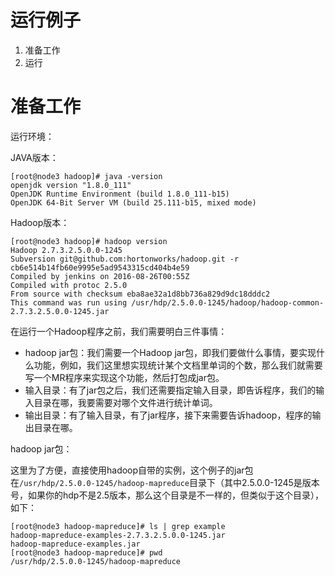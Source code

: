 # 运行例子

1. 准备工作
2. 运行

# 准备工作
运行环境：

JAVA版本：
```
[root@node3 hadoop]# java -version
openjdk version "1.8.0_111"
OpenJDK Runtime Environment (build 1.8.0_111-b15)
OpenJDK 64-Bit Server VM (build 25.111-b15, mixed mode)
```
Hadoop版本：
```
[root@node3 hadoop]# hadoop version
Hadoop 2.7.3.2.5.0.0-1245
Subversion git@github.com:hortonworks/hadoop.git -r cb6e514b14fb60e9995e5ad9543315cd404b4e59
Compiled by jenkins on 2016-08-26T00:55Z
Compiled with protoc 2.5.0
From source with checksum eba8ae32a1d8bb736a829d9dc18dddc2
This command was run using /usr/hdp/2.5.0.0-1245/hadoop/hadoop-common-2.7.3.2.5.0.0-1245.jar
```

在运行一个Hadoop程序之前，我们需要明白三件事情：
- hadoop jar包：我们需要一个Hadoop jar包，即我们要做什么事情，要实现什么功能，例如，我们这里想实现统计某个文档里单词的个数，那么我们就需要写一个MR程序来实现这个功能，然后打包成jar包。
- 输入目录：有了jar包之后，我们还需要指定输入目录，即告诉程序，我们的输入目录在哪，我要需要对哪个文件进行统计单词。
- 输出目录：有了输入目录，有了jar程序，接下来需要告诉hadoop，程序的输出目录在哪。

hadoop jar包：

这里为了方便，直接使用hadoop自带的实例，这个例子的jar包在`/usr/hdp/2.5.0.0-1245/hadoop-mapreduce`目录下（其中2.5.0.0-1245是版本号，如果你的hdp不是2.5版本，那么这个目录是不一样的，但类似于这个目录），如下：
```
[root@node3 hadoop-mapreduce]# ls | grep example
hadoop-mapreduce-examples-2.7.3.2.5.0.0-1245.jar
hadoop-mapreduce-examples.jar
[root@node3 hadoop-mapreduce]# pwd
/usr/hdp/2.5.0.0-1245/hadoop-mapreduce
```

